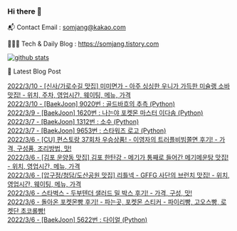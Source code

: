 ### Hi there 👋

📬  Contact Email : somjang@kakao.com

👨🏻‍💻  Tech & Daily Blog : https://somjang.tistory.com

[![github stats](https://github-readme-stats.vercel.app/api?username=SOMJANG&show_icons=true&hide_border=False)](https://somjang.tistory.com)

🤩 Latest Blog Post

[2022/3/10 - [신사/가로수길 맛집] 미미면가 - 아주 싱싱한 우니가 가득한 미슐랭 소바 맛집! - 위치, 주차, 영업시간, 웨이팅, 메뉴, 가격](https://somjang.tistory.com/entry/%EC%8B%A0%EC%82%AC%EA%B0%80%EB%A1%9C%EC%88%98%EA%B8%B8-%EB%A7%9B%EC%A7%91-%EB%AF%B8%EB%AF%B8%EB%A9%B4%EA%B0%80-%EC%95%84%EC%A3%BC-%EC%8B%B1%EC%8B%B1%ED%95%9C-%EC%9A%B0%EB%8B%88%EA%B0%80-%EA%B0%80%EB%93%9D%ED%95%9C-%EB%AF%B8%EC%8A%90%EB%9E%AD-%EC%86%8C%EB%B0%94-%EB%A7%9B%EC%A7%91-%EC%9C%84%EC%B9%98-%EC%A3%BC%EC%B0%A8-%EC%98%81%EC%97%85%EC%8B%9C%EA%B0%84-%EC%9B%A8%EC%9D%B4%ED%8C%85-%EB%A9%94%EB%89%B4-%EA%B0%80%EA%B2%A9) <br>
[2022/3/10 - [BaekJoon] 9020번 : 골드바흐의 추측 (Python)](https://somjang.tistory.com/entry/BaekJoon-9020%EB%B2%88-%EA%B3%A8%EB%93%9C%EB%B0%94%ED%9D%90%EC%9D%98-%EC%B6%94%EC%B8%A1-Python) <br>
[2022/3/9 - [BaekJoon] 1620번 : 나는야 포켓몬 마스터 이다솜 (Python)](https://somjang.tistory.com/entry/BaekJoon-1620%EB%B2%88-%EB%82%98%EB%8A%94%EC%95%BC-%ED%8F%AC%EC%BC%93%EB%AA%AC-%EB%A7%88%EC%8A%A4%ED%84%B0-%EC%9D%B4%EB%8B%A4%EC%86%9C-Python) <br>
[2022/3/7 - [BaekJoon] 1312번 : 소수 (Python)](https://somjang.tistory.com/entry/BaekJoon-1312%EB%B2%88-%EC%86%8C%EC%88%98-Python) <br>
[2022/3/7 - [BaekJoon] 9653번 : 스타워즈 로고 (Python)](https://somjang.tistory.com/entry/BaekJoon-9653%EB%B2%88-%EC%8A%A4%ED%83%80%EC%9B%8C%EC%A6%88-%EB%A1%9C%EA%B3%A0-Python) <br>
[2022/3/6 - [CU] 편스토랑 37회차 우승상품! - 이영자의 트러플비빔쫄면 후기! - 가격, 구성품, 조리방법, 맛!](https://somjang.tistory.com/entry/CU-%ED%8E%B8%EC%8A%A4%ED%86%A0%EB%9E%91-37%ED%9A%8C%EC%B0%A8-%EC%9A%B0%EC%8A%B9%EC%83%81%ED%92%88-%EC%9D%B4%EC%98%81%EC%9E%90%EC%9D%98-%ED%8A%B8%EB%9F%AC%ED%94%8C%EB%B9%84%EB%B9%94%EC%AB%84%EB%A9%B4-%ED%9B%84%EA%B8%B0-%EA%B0%80%EA%B2%A9-%EA%B5%AC%EC%84%B1%ED%92%88-%EC%A1%B0%EB%A6%AC%EB%B0%A9%EB%B2%95-%EB%A7%9B) <br>
[2022/3/6 - [김포 운양동 맛집] 김포 한탄강 - 메기가 통째로 들어간 메기메운탕 맛집! - 위치, 영업시간, 메뉴, 가격](https://somjang.tistory.com/entry/%EA%B9%80%ED%8F%AC-%EC%9A%B4%EC%96%91%EB%8F%99-%EB%A7%9B%EC%A7%91-%EA%B9%80%ED%8F%AC-%ED%95%9C%ED%83%84%EA%B0%95-%EB%A9%94%EA%B8%B0%EA%B0%80-%ED%86%B5%EC%A7%B8%EB%A1%9C-%EB%93%A4%EC%96%B4%EA%B0%84-%EB%A9%94%EA%B8%B0%EB%A9%94%EC%9A%B4%ED%83%95-%EB%A7%9B%EC%A7%91-%EC%9C%84%EC%B9%98-%EC%98%81%EC%97%85%EC%8B%9C%EA%B0%84-%EB%A9%94%EB%89%B4-%EA%B0%80%EA%B2%A9) <br>
[2022/3/6 - [압구정/청담/도산공원 맛집] 리틀넥 - GFFG 사단의 브런치 맛집! - 위치, 영업시간, 웨이팅, 메뉴, 가격](https://somjang.tistory.com/entry/%EC%95%95%EA%B5%AC%EC%A0%95%EC%B2%AD%EB%8B%B4%EB%8F%84%EC%82%B0%EA%B3%B5%EC%9B%90-%EB%A7%9B%EC%A7%91-%EB%A6%AC%ED%8B%80%EB%84%A5-GFFG-%EC%82%AC%EB%8B%A8%EC%9D%98-%EB%B8%8C%EB%9F%B0%EC%B9%98-%EB%A7%9B%EC%A7%91-%EC%9C%84%EC%B9%98-%EC%98%81%EC%97%85%EC%8B%9C%EA%B0%84-%EC%9B%A8%EC%9D%B4%ED%8C%85-%EB%A9%94%EB%89%B4-%EA%B0%80%EA%B2%A9) <br>
[2022/3/6 - 스타벅스 - 두부텐더 샐러드 밀 박스 후기! - 가격, 구성, 맛!](https://somjang.tistory.com/entry/%EC%8A%A4%ED%83%80%EB%B2%85%EC%8A%A4-%EB%91%90%EB%B6%80%ED%85%90%EB%8D%94-%EC%83%90%EB%9F%AC%EB%93%9C-%EB%B0%80-%EB%B0%95%EC%8A%A4-%ED%9B%84%EA%B8%B0) <br>
[2022/3/6 - 돌아온 포켓몬빵 후기! - 파는곳, 포켓몬 스티커 - 파이리빵, 고오스빵, 로켓단 초코롤빵!](https://somjang.tistory.com/entry/%EB%8F%8C%EC%95%84%EC%98%A8-%ED%8F%AC%EC%BC%93%EB%AA%AC%EB%B9%B5-%ED%9B%84%EA%B8%B0-%ED%8C%8C%EB%8A%94%EA%B3%B3-%ED%8F%AC%EC%BC%93%EB%AA%AC-%EC%8A%A4%ED%8B%B0%EC%BB%A4-%ED%8C%8C%EC%9D%B4%EB%A6%AC%EB%B9%B5-%EA%B3%A0%EC%98%A4%EC%8A%A4%EB%B9%B5-%EB%A1%9C%EC%BC%93%EB%8B%A8-%EC%B4%88%EC%BD%94%EB%A1%A4%EB%B9%B5) <br>
[2022/3/6 - [BaekJoon] 5622번 : 다이얼 (Python)](https://somjang.tistory.com/entry/BaekJoon-5622%EB%B2%88-%EB%8B%A4%EC%9D%B4%EC%96%BC-Python) <br>
